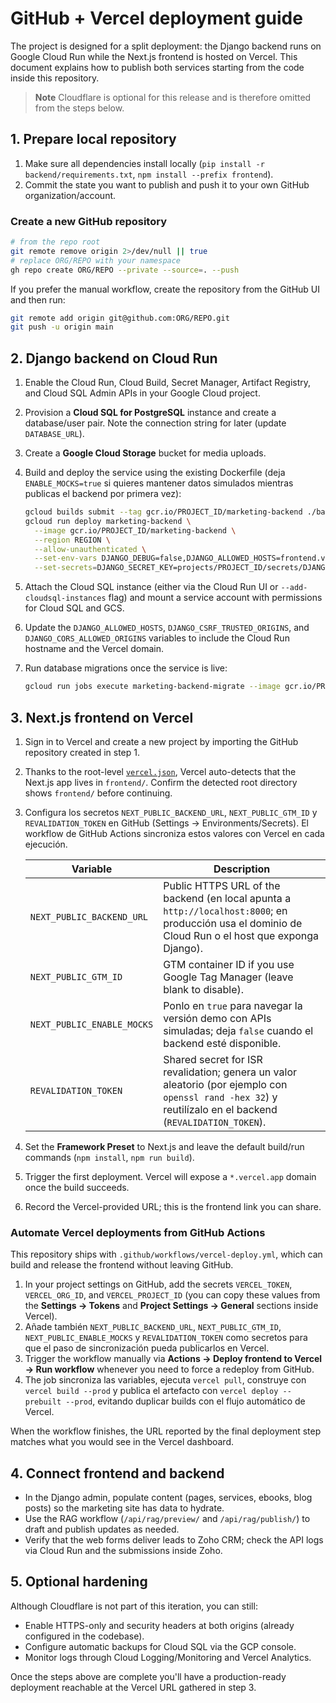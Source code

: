 # GitHub + Vercel deployment guide

The project is designed for a split deployment: the Django backend runs on Google Cloud Run while the Next.js frontend is hosted on Vercel. This document explains how to publish both services starting from the code inside this repository.

> **Note**
> Cloudflare is optional for this release and is therefore omitted from the steps below.

## 1. Prepare local repository

1. Make sure all dependencies install locally (`pip install -r backend/requirements.txt`, `npm install --prefix frontend`).
2. Commit the state you want to publish and push it to your own GitHub organization/account.

### Create a new GitHub repository

```bash
# from the repo root
git remote remove origin 2>/dev/null || true
# replace ORG/REPO with your namespace
gh repo create ORG/REPO --private --source=. --push
```

If you prefer the manual workflow, create the repository from the GitHub UI and then run:

```bash
git remote add origin git@github.com:ORG/REPO.git
git push -u origin main
```

## 2. Django backend on Cloud Run

1. Enable the Cloud Run, Cloud Build, Secret Manager, Artifact Registry, and Cloud SQL Admin APIs in your Google Cloud project.
2. Provision a **Cloud SQL for PostgreSQL** instance and create a database/user pair. Note the connection string for later (update `DATABASE_URL`).
3. Create a **Google Cloud Storage** bucket for media uploads.
4. Build and deploy the service using the existing Dockerfile (deja `ENABLE_MOCKS=true` si quieres mantener datos simulados mientras publicas el backend por primera vez):

   ```bash
   gcloud builds submit --tag gcr.io/PROJECT_ID/marketing-backend ./backend
   gcloud run deploy marketing-backend \
     --image gcr.io/PROJECT_ID/marketing-backend \
     --region REGION \
     --allow-unauthenticated \
     --set-env-vars DJANGO_DEBUG=false,DJANGO_ALLOWED_HOSTS=frontend.vercel.app,NEXT_PUBLIC_BACKEND_URL=https://marketing-backend-xyz.a.run.app \
     --set-secrets=DJANGO_SECRET_KEY=projects/PROJECT_ID/secrets/DJANGO_SECRET_KEY:latest,ZOHO_CLIENT_SECRET=projects/PROJECT_ID/secrets/ZOHO_CLIENT_SECRET:latest,ZOHO_REFRESH_TOKEN=projects/PROJECT_ID/secrets/ZOHO_REFRESH_TOKEN:latest
   ```

5. Attach the Cloud SQL instance (either via the Cloud Run UI or `--add-cloudsql-instances` flag) and mount a service account with permissions for Cloud SQL and GCS.
6. Update the `DJANGO_ALLOWED_HOSTS`, `DJANGO_CSRF_TRUSTED_ORIGINS`, and `DJANGO_CORS_ALLOWED_ORIGINS` variables to include the Cloud Run hostname and the Vercel domain.
7. Run database migrations once the service is live:

   ```bash
   gcloud run jobs execute marketing-backend-migrate --image gcr.io/PROJECT_ID/marketing-backend --command "python" --args "manage.py,migrate"
   ```

## 3. Next.js frontend on Vercel

1. Sign in to Vercel and create a new project by importing the GitHub repository created in step 1.
2. Thanks to the root-level [`vercel.json`](./vercel.json), Vercel auto-detects that the Next.js app lives in `frontend/`. Confirm the detected root directory shows `frontend/` before continuing.
3. Configura los secretos `NEXT_PUBLIC_BACKEND_URL`, `NEXT_PUBLIC_GTM_ID` y `REVALIDATION_TOKEN` en GitHub (Settings → Environments/Secrets). El workflow de GitHub Actions sincroniza estos valores con Vercel en cada ejecución.

   | Variable | Description |
   | --- | --- |
   | `NEXT_PUBLIC_BACKEND_URL` | Public HTTPS URL of the backend (en local apunta a `http://localhost:8000`; en producción usa el dominio de Cloud Run o el host que exponga Django). |
   | `NEXT_PUBLIC_GTM_ID` | GTM container ID if you use Google Tag Manager (leave blank to disable). |
   | `NEXT_PUBLIC_ENABLE_MOCKS` | Ponlo en `true` para navegar la versión demo con APIs simuladas; deja `false` cuando el backend esté disponible. |
   | `REVALIDATION_TOKEN` | Shared secret for ISR revalidation; genera un valor aleatorio (por ejemplo con `openssl rand -hex 32`) y reutilízalo en el backend (`REVALIDATION_TOKEN`). |

4. Set the **Framework Preset** to Next.js and leave the default build/run commands (`npm install`, `npm run build`).
5. Trigger the first deployment. Vercel will expose a `*.vercel.app` domain once the build succeeds.
6. Record the Vercel-provided URL; this is the frontend link you can share.

### Automate Vercel deployments from GitHub Actions

This repository ships with `.github/workflows/vercel-deploy.yml`, which can build and release the frontend without leaving GitHub.

1. In your project settings on GitHub, add the secrets `VERCEL_TOKEN`, `VERCEL_ORG_ID`, and `VERCEL_PROJECT_ID` (you can copy these values from the **Settings → Tokens** and **Project Settings → General** sections inside Vercel).
2. Añade también `NEXT_PUBLIC_BACKEND_URL`, `NEXT_PUBLIC_GTM_ID`, `NEXT_PUBLIC_ENABLE_MOCKS` y `REVALIDATION_TOKEN` como secretos para que el paso de sincronización pueda publicarlos en Vercel.
3. Trigger the workflow manually via **Actions → Deploy frontend to Vercel → Run workflow** whenever you need to force a redeploy from GitHub.
4. The job sincroniza las variables, ejecuta `vercel pull`, construye con `vercel build --prod` y publica el artefacto con `vercel deploy --prebuilt --prod`, evitando duplicar builds con el flujo automático de Vercel.

When the workflow finishes, the URL reported by the final deployment step matches what you would see in the Vercel dashboard.

## 4. Connect frontend and backend

* In the Django admin, populate content (pages, services, ebooks, blog posts) so the marketing site has data to hydrate.
* Use the RAG workflow (`/api/rag/preview/` and `/api/rag/publish/`) to draft and publish updates as needed.
* Verify that the web forms deliver leads to Zoho CRM; check the API logs via Cloud Run and the submissions inside Zoho.

## 5. Optional hardening

Although Cloudflare is not part of this iteration, you can still:

* Enable HTTPS-only and security headers at both origins (already configured in the codebase).
* Configure automatic backups for Cloud SQL via the GCP console.
* Monitor logs through Cloud Logging/Monitoring and Vercel Analytics.

Once the steps above are complete you'll have a production-ready deployment reachable at the Vercel URL gathered in step 3.
